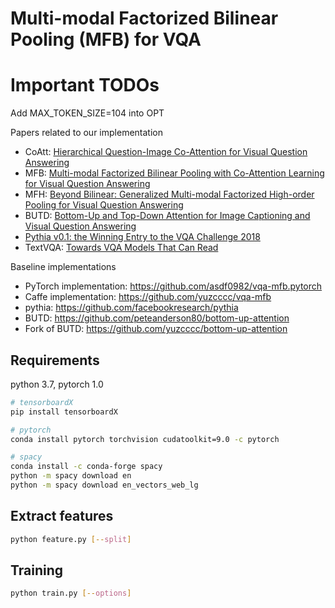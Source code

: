 # Multi-modal Factorized Bilinear Pooling (MFB) for VQA

# Important TODOs
Add MAX_TOKEN_SIZE=104 into OPT


Papers related to our implementation

- CoAtt: [Hierarchical Question-Image Co-Attention for Visual Question Answering](https://arxiv.org/abs/1606.00061)
- MFB: [Multi-modal Factorized Bilinear Pooling with Co-Attention Learning for Visual Question Answering](http://openaccess.thecvf.com/content_iccv_2017/html/Yu_Multi-Modal_Factorized_Bilinear_ICCV_2017_paper.html)
- MFH: [Beyond Bilinear: Generalized Multi-modal Factorized High-order Pooling for Visual Question Answering](https://arxiv.org/abs/1708.03619)
- BUTD: [Bottom-Up and Top-Down Attention for Image Captioning and Visual Question Answering](https://arxiv.org/abs/1707.07998)
- [Pythia v0.1: the Winning Entry to the VQA Challenge 2018](https://arxiv.org/pdf/1807.09956.pdf)
- TextVQA: [Towards VQA Models That Can Read](https://textvqa.org/assets/paper/TextVQA.pdf)

Baseline implementations

- PyTorch implementation: <https://github.com/asdf0982/vqa-mfb.pytorch>
- Caffe implementation: <https://github.com/yuzcccc/vqa-mfb>
- pythia: <https://github.com/facebookresearch/pythia>
- BUTD: <https://github.com/peteanderson80/bottom-up-attention>
- Fork of BUTD: <https://github.com/yuzcccc/bottom-up-attention>

## Requirements

python 3.7, pytorch 1.0

```bash
# tensorboardX
pip install tensorboardX

# pytorch
conda install pytorch torchvision cudatoolkit=9.0 -c pytorch

# spacy
conda install -c conda-forge spacy
python -m spacy download en
python -m spacy download en_vectors_web_lg
```

## Extract features

```bash
python feature.py [--split]
```

## Training

```bash
python train.py [--options]
```

